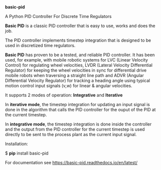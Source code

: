 **basic-pid** 

A Python PID Controller For Discrete Time Regulators

**Basic PID** is a classic PID controller that is easy to use, works and does the job.

The PID controller implements timestep integration
that is designed to be used in discretized time regulators.

**Basic PID** has proven to be a tested, and reliable PID controller. It has been used, for example, 
with mobile robotic systems for LVC (Linear Velocity Control) for regulating wheel velocities, 
LVDR (Lateral Velocity Differential Regulator) for keeping the wheel velocities in sync for 
differential drive mobile robots when traversing a straight line path and 
ADVR (Angular Differential Velocity Regulator) for tracking a heading angle using typical
motion control input signals (v,w) for linear & angular velocities.

It supports 2 modes of operation: **Integrative** and **Iterative**

In **iterative mode**, the timestep integration for updating an input
signal is done in the algorithm that calls the PID controller
for the ouput of the PID at the current timestep.

In **integrative mode**, the timestep integration is done inside the
controller and the output from the PID controller for the
current timestep is used directly to be sent to the process plant
as the current input signal.

Installation: 

$ **pip** install basic-pid

For documentation see https://basic-pid.readthedocs.io/en/latest/





